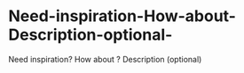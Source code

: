 # Need-inspiration-How-about-Description-optional-
Need inspiration? How about   ? Description (optional)
